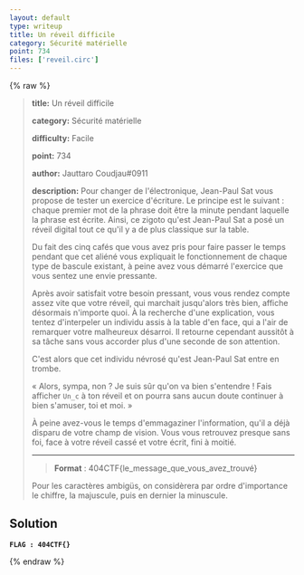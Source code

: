 ```yaml
---
layout: default
type: writeup
title: Un réveil difficile
category: Sécurité matérielle
point: 734
files: ['reveil.circ']
---
```


{% raw %}
> **title:** Un réveil difficile
>
> **category:** Sécurité matérielle
>
> **difficulty:** Facile
>
> **point:** 734
>
> **author:** Jauttaro Coudjau#0911
>
> **description:**
> Pour changer de l'électronique, Jean-Paul Sat vous propose de tester un exercice d'écriture. Le principe est le suivant : chaque premier mot de la phrase doit être la minute pendant laquelle la phrase est écrite. Ainsi, ce zigoto qu'est Jean-Paul Sat a posé un réveil digital tout ce qu'il y a de plus classique sur la table.
> 
> Du fait des cinq cafés que vous avez pris pour faire passer le temps pendant que cet aliéné vous expliquait le fonctionnement de chaque type de bascule existant, à peine avez vous démarré l'exercice que vous sentez une envie pressante. 
> 
> Après avoir satisfait votre besoin pressant, vous vous rendez compte assez vite que votre réveil, qui marchait jusqu'alors très bien, affiche désormais n'importe quoi. À la recherche d'une explication, vous tentez d'interpeler un individu assis à la table d'en face, qui a l'air de remarquer votre malheureux désarroi. Il retourne cependant aussitôt à sa tâche sans vous accorder plus d'une seconde de son attention. 
> 
> C'est alors que cet individu névrosé qu'est Jean-Paul Sat entre en trombe.
> 
> « Alors, sympa, non ? Je suis sûr qu'on va bien s'entendre ! Fais afficher `Un_c` à ton réveil et on pourra sans aucun doute continuer à bien s'amuser, toi et moi. »
> 
> À peine avez-vous le temps d'emmagaziner l'information, qu'il a déjà disparu de votre champ de vision. Vous vous retrouvez presque sans foi, face à votre réveil cassé et votre écrit, fini à moitié.
> 
> ***  
> 
> > **Format** : 404CTF{le_message_que_vous_avez_trouvé}
> 
> Pour les caractères ambigüs, on considèrera par ordre d'importance le chiffre, la majuscule, puis en dernier la minuscule.

## Solution


**`FLAG : 404CTF{}`**

{% endraw %}